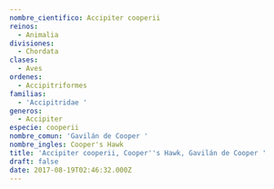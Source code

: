 ```yaml
---
nombre_cientifico: Accipiter cooperii
reinos:
  - Animalia
divisiones:
  - Chordata
clases:
  - Aves
ordenes:
  - Accipitriformes
familias:
  - 'Accipitridae '
generos:
  - Accipiter
especie: cooperii
nombre_comun: 'Gavilán de Cooper '
nombre_ingles: Cooper's Hawk
title: 'Accipiter cooperii, Cooper''s Hawk, Gavilán de Cooper '
draft: false
date: 2017-08-19T02:46:32.000Z
---
```


